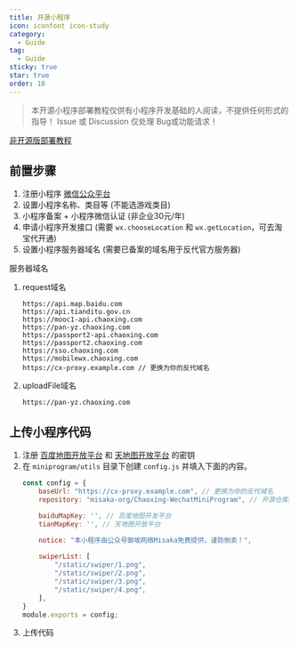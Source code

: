 ```yaml
---
title: 开源小程序
icon: iconfont icon-study
category:
  - Guide
tag:
  - Guide
sticky: true
star: true
order: 10
---
```


> 本开源小程序部署教程仅供有小程序开发基础的人阅读，不提供任何形式的指导！
> Issue 或 Discussion 仅处理 Bug或功能请求！

[非开源版部署教程](https://doc.micono.eu.org/guide/no-open.html)

## 前置步骤

1. 注册小程序 [微信公众平台](https://mp.weixin.qq.com)
2. 设置小程序名称、类目等 (不能选游戏类目)
3. 小程序备案 + 小程序微信认证 (非企业30元/年)
4. 申请小程序开发接口 (需要 `wx.chooseLocation` 和 `wx.getLocation`，可去淘宝代开通)
5. 设置小程序服务器域名 (需要已备案的域名用于反代官方服务器)

服务器域名
1. request域名  
    ```
    https://api.map.baidu.com  
    https://api.tianditu.gov.cn  
    https://mooc1-api.chaoxing.com  
    https://pan-yz.chaoxing.com  
    https://passport2-api.chaoxing.com  
    https://passport2.chaoxing.com  
    https://sso.chaoxing.com  
    https://mobilewx.chaoxing.com  
    https://cx-proxy.example.com // 更换为你的反代域名 
    ``` 
2. uploadFile域名  
    ```
    https://pan-yz.chaoxing.com  
    ```

## 上传小程序代码

1. 注册 [百度地图开放平台](https://lbsyun.baidu.com) 和 [天地图开放平台](http://lbs.tianditu.gov.cn) 的密钥
2. 在 `miniprogram/utils` 目录下创建 `config.js` 并填入下面的内容。
    ```js
    const config = {
        baseUrl: "https://cx-proxy.example.com", // 更换为你的反代域名
        repository: "misaka-org/Chaoxing-WechatMiniProgram", // 开源仓库地址

        baiduMapKey: '', // 百度地图开发平台
        tianMapKey: '', // 天地图开放平台

        notice: "本小程序由公众号御坂网络Misaka免费提供，谨防倒卖！",
        
        swiperList: [
            "/static/swiper/1.png",
            "/static/swiper/2.png",
            "/static/swiper/3.png",
            "/static/swiper/4.png",
        ],
    }
    module.exports = config;
    ```
3. 上传代码
